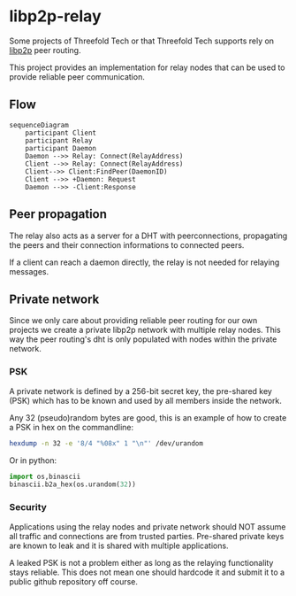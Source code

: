 # libp2p-relay

Some projects of Threefold Tech or that Threefold Tech supports rely on [libp2p](https://libp2p.io) peer routing.

This project provides an implementation for relay nodes that can be used to provide reliable peer communication.

## Flow

```mermaid
sequenceDiagram
    participant Client
    participant Relay
    participant Daemon 
    Daemon -->> Relay: Connect(RelayAddress) 
    Client -->> Relay: Connect(RelayAddress)
    Client-->> Client:FindPeer(DaemonID)
    Client -->> +Daemon: Request
    Daemon -->> -Client:Response
```

## Peer propagation

The relay also acts as a server for a DHT with peerconnections, propagating the peers and their connection informations to connected peers.

If a client can reach a daemon directly, the relay is not needed for relaying messages.

## Private network

Since we only care about providing reliable peer routing for our own projects we create a private libp2p network with multiple relay nodes. This way the peer routing's dht is only populated with nodes within the private network.

### PSK

A private network is defined by a 256-bit secret key, the pre-shared key (PSK) which has to be known and used by all members inside the network.

Any 32 (pseudo)random bytes are good, this is an example of how to create a PSK in hex on the commandline:

```sh
hexdump -n 32 -e '8/4 "%08x" 1 "\n"' /dev/urandom
```

Or in python:

```python
import os,binascii
binascii.b2a_hex(os.urandom(32))
```

### Security

Applications using the relay nodes and private network should NOT assume all traffic and connections are from trusted parties. Pre-shared private keys are known to leak and it is shared with multiple applications.

A leaked PSK is not a problem either as long as the relaying functionality stays reliable. This does not mean one should hardcode it and submit it to a public github repository off course.
